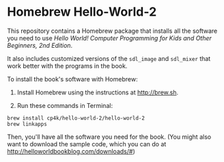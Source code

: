 # Homebrew Hello-World-2

This repository contains a Homebrew package that installs all the software you need to use *Hello World! Computer Programming for Kids and Other Beginners, 2nd Edition*.

It also includes customized versions of the `sdl_image` and `sdl_mixer` that work better with the programs in the book.

To install the book's software with Homebrew:

1. Install Homebrew using the instructions at http://brew.sh.

2. Run these commands in Terminal:

```
brew install cp4k/hello-world-2/hello-world-2
brew linkapps
```

Then, you'll have all the software you need for the book. (You might also want to download the sample code, which you can do at http://helloworldbookblog.com/downloads/#)
